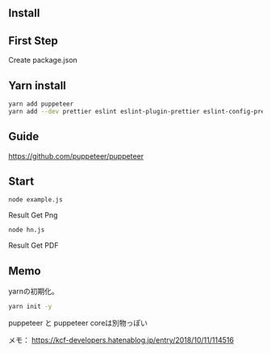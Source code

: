 ## Install


## First Step 

Create package.json

## Yarn install 

```sh
yarn add puppeteer
yarn add --dev prettier eslint eslint-plugin-prettier eslint-config-prettier babel-eslint serverless
```

## Guide

https://github.com/puppeteer/puppeteer

## Start

```sh
node example.js
```

Result Get Png

```sh
node hn.js
```

Result Get PDF

## Memo

yarnの初期化。

```sh
yarn init -y
```

puppeteer と puppeteer coreは別物っぽい

メモ：
https://kcf-developers.hatenablog.jp/entry/2018/10/11/114516
